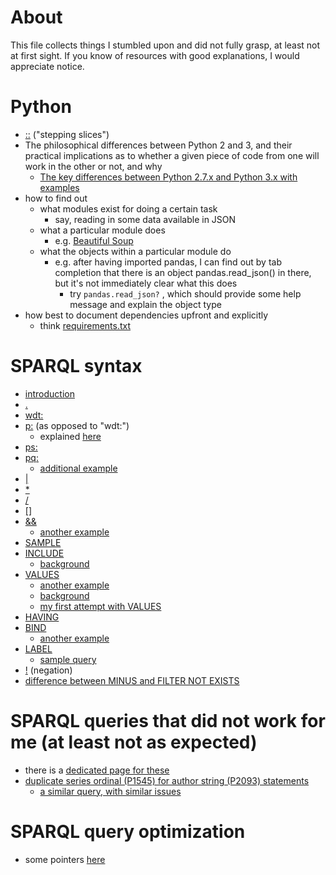 # About

This file collects things I stumbled upon and did not fully grasp, at least not at first sight. If you know of resources with good explanations, I would appreciate notice.

# Python

* [::](https://docs.python.org/release/2.3.5/whatsnew/section-slices.html) ("stepping slices")
* The philosophical differences between Python 2 and 3, and their practical implications as to whether a given piece of code from one will work in the other or not, and why
  - [The key differences between Python 2.7.x and Python 3.x with examples](http://sebastianraschka.com/Articles/2014_python_2_3_key_diff.html)
* how to find out
  - what modules exist for doing a certain task
    - say, reading in some data available in JSON
  - what a particular module does
    - e.g. [Beautiful Soup](https://pypi.python.org/pypi/beautifulsoup4)
  - what the objects within a particular module do
    - e.g. after having imported pandas, I can find out by tab completion that there is an object pandas.read_json() in there, but it's not immediately clear what this does 
      - try ```pandas.read_json?``` , which should provide some help message and explain the object type
* how best to document dependencies upfront and explicitly
  - think [requirements.txt](https://pip.pypa.io/en/stable/user_guide/#requirements-files)

# SPARQL syntax

* [introduction](http://rdf.myexperiment.org/howtosparql?)
* [.](https://data-gov.tw.rpi.edu/wiki/How_to_use_SPARQL#Query_syntax)
* [wdt:](http://stackoverflow.com/questions/42927634/wikidata-sparql-query-returns-wrong-results/42929378#42929378)
* [p:](https://query.wikidata.org/#select%20%3Fitem%20%3Fseriesordinal%20%3Fauthoritem%20where%20%7B%0A%20%20%3Fitem%20p%3AP2093%20%3Fauthorstring%20.%0A%20%20%3Fitem%20p%3AP50%20%3Fauthoritem%20.%0A%20%20%3Fauthoritem%20pq%3AP1545%20%3Fseriesordinal%20.%0A%20%20%3Fauthorstring%20pq%3AP1545%20%3Fseriesordinal%20.%0A%7D) (as opposed to "wdt:")
  - explained [here](https://www.mediawiki.org/wiki/Wikibase/Indexing/RDF_Dump_Format#Predicates)
* [ps:](https://www.wikidata.org/wiki/Wikidata:SPARQL_query_service/queries/examples#Number_of_handed_out_academy_awards_per_award_type)
* [pq:](https://www.wikidata.org/wiki/Wikidata:SPARQL_query_service/queries/examples#Number_of_handed_out_academy_awards_per_award_type)
  - [additional example](https://query.wikidata.org/#%23Taxon%20authors%20with%20Wikidata%20items%20and%20a%20Wikispecies%20sitelink%0ASELECT%20DISTINCT%20%3Fauthor%20%3Fitem%20%0AWHERE%0A%7B%0A%09%3Fitem%20%09schema%3Aabout%20%3Fauthor%20%3B%0A%09%09%09schema%3AisPartOf%20%3Chttps%3A%2F%2Fspecies.wikimedia.org%2F%3E%20.%0A%20%20%20%20%3Ftaxon%20%20pq%3AP405%20%3Fauthor%20.%0A%7D%0ALIMIT%20100)
* [|](https://query.wikidata.org/#SELECT%20%3Fcity%20%3FcityLabel%20%28MAX%28%3Finhabitants%29%20AS%20%3Finhabitants%29%20WHERE%20%7B%0A%20%3Fcity%20%28p%3AP31%2Fps%3AP31%29%2Fwdt%3AP279%2a%20wd%3AQ1637706.%0A%20MINUS%20%7B%20%3Finhabitant%20ps%3AP19%7Cps%3AP551%7Cps%3AP20%20%3Fcity.%20%7D%0A%20OPTIONAL%20%7B%20%3Fcity%20wdt%3AP1082%20%3Finhabitants.%20%7D%0A%20SERVICE%20wikibase%3Alabel%20%7B%20bd%3AserviceParam%20wikibase%3Alanguage%20%22en%22.%20%7D%0A%7D%0AGROUP%20BY%20%3Fcity%20%3FcityLabel)
* [\*](https://query.wikidata.org/#SELECT%20%3Fcity%20%3FcityLabel%20%28MAX%28%3Finhabitants%29%20AS%20%3Finhabitants%29%20WHERE%20%7B%0A%20%3Fcity%20%28p%3AP31%2Fps%3AP31%29%2Fwdt%3AP279%2a%20wd%3AQ1637706.%0A%20MINUS%20%7B%20%3Finhabitant%20ps%3AP19%7Cps%3AP551%7Cps%3AP20%20%3Fcity.%20%7D%0A%20OPTIONAL%20%7B%20%3Fcity%20wdt%3AP1082%20%3Finhabitants.%20%7D%0A%20SERVICE%20wikibase%3Alabel%20%7B%20bd%3AserviceParam%20wikibase%3Alanguage%20%22en%22.%20%7D%0A%7D%0AGROUP%20BY%20%3Fcity%20%3FcityLabel)
* [/](https://query.wikidata.org/#SELECT%20%3Fcity%20%3FcityLabel%20%28MAX%28%3Finhabitants%29%20AS%20%3Finhabitants%29%20WHERE%20%7B%0A%20%3Fcity%20%28p%3AP31%2Fps%3AP31%29%2Fwdt%3AP279%2a%20wd%3AQ1637706.%0A%20MINUS%20%7B%20%3Finhabitant%20ps%3AP19%7Cps%3AP551%7Cps%3AP20%20%3Fcity.%20%7D%0A%20OPTIONAL%20%7B%20%3Fcity%20wdt%3AP1082%20%3Finhabitants.%20%7D%0A%20SERVICE%20wikibase%3Alabel%20%7B%20bd%3AserviceParam%20wikibase%3Alanguage%20%22en%22.%20%7D%0A%7D%0AGROUP%20BY%20%3Fcity%20%3FcityLabel)
* [\[\]](https://query.wikidata.org/#SELECT%20%3Fcause%20%3FcauseLabel%20%28COUNT%28%3Fperson%29%20AS%20%3Fcount%29%0AWHERE%0A%7B%0A%20%20%3Fperson%20wdt%3AP31%20wd%3AQ5%3B%0A%20%20%20%20%20%20%20%20%20%20wdt%3AP509%20%3Fcause%3B%0A%20%20%20%20%20%20%20%20%20%20wdt%3AP53%20%5B%5D.%0A%20%20SERVICE%20wikibase%3Alabel%20%7B%20bd%3AserviceParam%20wikibase%3Alanguage%20%22en%22.%20%7D%0A%7D%0AGROUP%20BY%20%3Fcause%20%3FcauseLabel%0AHAVING%28%3Fcount%20%3E%201%29%0AORDER%20BY%20DESC%28%3Fcount%29)
* [&&](https://query.wikidata.org/#SELECT%20%3Fcountry%20%3FcountryLabel%20%3Fpopulation%0A%28GROUP_CONCAT%28DISTINCT%20%3FcountryBLabel%20%3B%20separator%20%3D%20%22%2C%20%22%29%20AS%20%3FsimilarPopulation%29%0AWHERE%20%7B%0A%20%20%3Fcountry%20wdt%3AP31%20wd%3AQ6256%20.%0A%20%20%3Fcountry%20wdt%3AP1082%20%3Fpopulation%20.%0A%20%20%3FcountryB%20wdt%3AP31%20wd%3AQ6256%20.%0A%20%20%3FcountryB%20wdt%3AP1082%20%3FpopulationB%20.%0A%20%20FILTER%20%28%3Fcountry%20%21%3D%20%3FcountryB%20%26%26%20%3FpopulationB%20%3E%3D%20%3Fpopulation%20%2a%200.95%20%26%26%20%3FpopulationB%20%3C%3D%20%3Fpopulation%20%2a%201.05%29%0A%20%20%3Fcountry%20rdfs%3Alabel%20%3FcountryLabel%20.%20FILTER%20%28LANG%28%3FcountryLabel%29%20%3D%20%22en%22%29%20.%0A%20%20%3FcountryB%20rdfs%3Alabel%20%3FcountryBLabel%20.%20FILTER%20%28LANG%28%3FcountryBLabel%29%20%3D%20%22en%22%29%20.%0A%7D%0AGROUP%20BY%20%3Fcountry%20%3FcountryLabel%20%3Fpopulation%0AORDER%20BY%20%3FcountryLabel)
  - [another example](https://query.wikidata.org/#%23defaultView%3AImageGrid%0A%23Gallery%20of%20authors%20of%20scientific%20articles%20that%20have%20been%20published%20on%20this%20day%20of%20the%20year%0ASELECT%20DISTINCT%20%3Farticle%20%3FarticleLabel%20%3Fauthor%20%3FauthorLabel%20%3Fimage%20%28YEAR%28%3Fdate%29%20as%20%3Fyear%29%20%0AWHERE%0A%7B%0A%20%20%20%20BIND%28MONTH%28NOW%28%29%29%20AS%20%3FnowMonth%29%0A%20%20%20%20BIND%28DAY%28NOW%28%29%29%20AS%20%3FnowDay%29%0A%0A%20%20%20%20%3Farticle%20wdt%3AP31%20wd%3AQ13442814%3B%0A%20%20%20%20%20%20%20%20%20%20%20%20wdt%3AP577%20%3Fdate%20.%0A%20%20%20%20FILTER%20%28MONTH%28%3Fdate%29%20%3D%20%3FnowMonth%20%26%26%20DAY%28%3Fdate%29%20%3D%20%3FnowDay%29.%0A%20%20%20%20%3Farticle%20wdt%3AP50%20%3Fauthor.%0A%20%20%20%20%3Fauthor%20wdt%3AP18%20%3Fimage%20.%0A%20%20%20%20SERVICE%20wikibase%3Alabel%20%7B%0A%20%20%20%20%20%20%20%20bd%3AserviceParam%20wikibase%3Alanguage%20%22en%22%20.%0A%20%20%20%20%7D%0A%7D%0AORDER%20BY%20ASC%28%3Fdate%29%0ALIMIT%201000)
* [SAMPLE](https://query.wikidata.org/#%23defaultView%3ATable%0ASELECT%20%3Fwork%20%3FworkLabel%20(min(%3Fdates)%20as%20%3Fdate)%20(sample(%3Fpages_)%20as%20%3Fpages)%20(sample(%3Fvenue_labels)%20as%20%3Fvenue)%20(group_concat(%3Fauthor_label%3B%20separator%3D%22%2C%20%22)%20as%20%3Fauthors)%20WHERE%20{%0A%20%20%3Fwork%20wdt%3AP50%20wd%3AQ20895785%20.%0A%20%20%3Fwork%20wdt%3AP50%20%3Fauthor%20.%0A%20%20%3Fauthor%20rdfs%3Alabel%20%3Fauthor_label%20.%20filter%20(lang(%3Fauthor_label)%20%3D%20%27en%27)%0A%20%20%0A%20%20optional%20{%20%3Fwork%20wdt%3AP577%20%3Fdates%20}%0A%20%20optional%20{%20%3Fwork%20wdt%3AP1104%20%3Fpages_%20}%0A%20%20optional%20{%20%3Fwork%20wdt%3AP1433%20%3Fvenues%20.%20%3Fvenues%20rdfs%3Alabel%20%3Fvenue_labels%20.%20filter%20(lang(%3Fvenue_labels)%20%3D%20%27en%27)%20}%0A%20%20SERVICE%20wikibase%3Alabel%20{%20bd%3AserviceParam%20wikibase%3Alanguage%20%22en,fr,de,ru,es,zh,jp%22.%20}%20%20%0A}%20group%20by%20%3Fwork%20%3FworkLabel%0Aorder%20by%20desc(%3Fdate))
* [INCLUDE](https://query.wikidata.org/#%23Scholarly%20articles%20with%20Wikimedia%20sitelinks%0ASELECT%20%3Fpublication%20%3FpublicationLabel%20%3Fsitelinks%20WITH%20%7B%0A%20%20SELECT%20%3Fpublication%20%28COUNT%28%3Fsitelink%29%20as%20%3Fsitelinks%29%20WHERE%0A%20%20%7B%0A%20%20%20%20%3Fpublication%20wdt%3AP31%20wd%3AQ13442814%20.%20%23scientific%20articles%0A%20%20%20%20%7B%3Fsitelink%20schema%3Aabout%20%3Fpublication%20.%20%7D%20%23sitelinks%0A%20%20%7D%0A%20%20GROUP%20BY%20%3Fpublication%0A%7D%20AS%20%25results%20WHERE%20%7B%0A%20%20INCLUDE%20%25results.%0A%20%20SERVICE%20wikibase%3Alabel%20%7B%20bd%3AserviceParam%20wikibase%3Alanguage%20%22en%22.%20%7D%0A%7D%0AORDER%20BY%20DESC%28%3Fsitelinks%29)
  - [background](https://wiki.blazegraph.com/wiki/index.php/NamedSubquery)
* [VALUES](https://query.wikidata.org/#%23Using%20VALUES%20for%20extracting%20scientific%20articles%20of%20specific%20authors%0A%23added%20before%202016-10%0A%0ASELECT%20%3Fentity%20%3Fdesc%20%3Fauthor%20WHERE%20%7B%0A%20%20VALUES%20%3Fwd_author%20%7Bwd%3AQ18016466%7D%20%23initialize%20%22%3Fwd_author%22%20with%20the%20Wikidata%20item%20%22Lydia%20Pintscher%22%20%20%0A%20%20%0A%20%20%3Fentity%20wdt%3AP31%20wd%3AQ13442814.%20%23filter%20by%20scientific%20articles%0A%20%20%3Fentity%20wdt%3AP50%20%3Fwd_author.%0A%20%20%0A%20%20%3Fwd_author%20rdfs%3Alabel%20%3Fauthor.%20%0A%20%20FILTER%28%28LANG%28%3Fauthor%29%29%20%3D%20%22en%22%29.%0A%20%20%0A%20%20%3Fentity%20rdfs%3Alabel%20%3Fdesc.%0A%20%20FILTER%28%28LANG%28%3Fdesc%29%29%20%3D%20%22en%22%29.%20%20%0A%7D)
  - [another example](https://query.wikidata.org/#%23defaultView%3ABubbleChart%0ASELECT%20DISTINCT%20%3Ftopic2%20%3Ftopic2Label%20%28COUNT%28DISTINCT%20%3Fwork2%29%20AS%20%3Fcount%29%20%23%3Fwork2%20%3Fwork2Label%20%23%3Fdate%20%0A%23%28GROUP_CONCAT%28DISTINCT%20%3Fauthor2Label%3B%20separator%3D%22%2C%20%22%29%20AS%20%3FauthorLabels%29%20%0A%23%28GROUP_CONCAT%28DISTINCT%20%3Ftopic2Label%3B%20separator%3D%22%2C%20%22%29%20AS%20%3FtopicLabels%29%20%0AWHERE%20%7B%0A%20%20%3Fwork%20wdt%3AP50%20wd%3AQ97270%20.%0A%20%20%3Fwork%20wdt%3AP50%20%3Fauthor1%20.%0A%20%20%3Fwork%20wdt%3AP50%20%3Fauthor2%20.%0A%20%20VALUES%20%3Fpublication_type%20%7B%20wd%3AQ13442814%20wd%3AQ571%20wd%3AQ26973022%7D%20%20%23%20journal%20and%20conference%20articles%2C%20books%2C%20not%20%28yet%3F%29%20software%0A%20%20%3Fwork2%20wdt%3AP31%20%3Fpublication_type%20%3B%0A%20%20%20%20%20%20%20%20%20wdt%3AP50%20%3Fauthor2%20%3B%0A%20%20%20%20%20%20%20%20%20wdt%3AP921%20%3Ftopic2%20.%0A%20%20MINUS%20%7B%20%3Fwork2%20wdt%3AP50%20wd%3AQ97270%20%7D%20.%0A%23%20%20OPTIONAL%20%7B%20%3Fwork2%20wdt%3AP921%20%3Ftopic2%20%7D%20.%0A%23%20%20%3Fauthor2%20rdfs%3Alabel%20%3Fauthor2Label%20.%20filter%20%28lang%28%3Fauthor2Label%29%20%3D%20%27en%27%29%0A%20%20%3Ftopic2%20rdfs%3Alabel%20%3Ftopic2Label%20.%20filter%20%28lang%28%3Ftopic2Label%29%20%3D%20%27en%27%29%0A%23%20%20%3Fwork2%20rdfs%3Alabel%20%3Fwork2Label%20.%20filter%20%28lang%28%3Fwork2Label%29%20%3D%20%27en%27%29%0A%7D%20GROUP%20BY%20%3Ftopic2%20%3Ftopic2Label%20%23%3Fwork2%20%3Fwork2Label%20%23%3Fdate%20%0AORDER%20BY%20DESC%20%28%3Fcount%29%0A%0A%23LIMIT%20200%0A)
  - [background](http://www.snee.com/bobdc.blog/2012/09/sparql-11s-new-values-keyword.html)
  - [my first attempt with VALUES](https://query.wikidata.org/#%23defaultView%3ATable%0A%23%20Publications%20citing%20papers%20from%20this%20page%0ASELECT%20%28min%28%3Fdates%29%20as%20%3Fdate%29%20%3Fwork%20%3FworkLabel%20WHERE%20%7B%0A%20%20VALUES%20%3Fwork1%20%7B%20wd%3AQ23307991%20wd%3AQ26822676%20wd%3AQ23332523%20wd%3AQ22035565%20wd%3AQ26277802%20wd%3AQ21132406%20wd%3AQ22066173%20wd%3AQ21679410%20wd%3AQ22341530%20wd%3AQ22032428%20wd%3AQ22067772%20wd%3AQ22122725%20wd%3AQ21092914%20wd%3AQ22001260%20wd%3AQ22065599%20wd%3AQ21195705%20wd%3AQ22273580%20wd%3AQ22067773%20wd%3AQ22001267%20wd%3AQ21032538%20wd%3AQ22000595%20wd%3AQ22273607%20wd%3AQ22121128%20wd%3AQ22021994%20wd%3AQ21092697%20wd%3AQ22273350%20wd%3AQ21146985%20wd%3AQ22063714%20wd%3AQ21090616%20wd%3AQ22251122%20wd%3AQ21092851%20wd%3AQ21265005%20wd%3AQ22036335%20wd%3AQ22001269%20wd%3AQ22034326%20wd%3AQ22305377%20wd%3AQ22341543%20wd%3AQ22341542%20wd%3AQ22341585%20wd%3AQ22341634%20wd%3AQ22665458%20wd%3AQ22667742%20wd%3AQ22667752%20wd%3AQ22680677%20wd%3AQ22695824%20wd%3AQ22695944%20wd%3AQ22696098%20wd%3AQ1192316%20wd%3AQ22810715%20wd%3AQ22813687%20wd%3AQ22923972%20wd%3AQ22939974%20wd%3AQ22939969%20wd%3AQ22939970%20wd%3AQ22952272%20wd%3AQ22978859%20wd%3AQ22979221%20wd%3AQ22979317%20wd%3AQ22979324%20wd%3AQ22997956%20wd%3AQ22998480%20wd%3AQ22914690%20wd%3AQ23008981%20wd%3AQ23009110%20wd%3AQ23011530%20wd%3AQ23021109%20wd%3AQ23042247%20wd%3AQ23042260%20wd%3AQ23048188%20wd%3AQ23052128%20wd%3AQ21558505%20wd%3AQ23054968%20wd%3AQ23058134%20wd%3AQ23302003%20wd%3AQ23308142%20wd%3AQ23308157%20wd%3AQ23308159%20wd%3AQ23308174%20wd%3AQ23308192%20wd%3AQ23308194%20wd%3AQ23308196%20wd%3AQ23328810%20wd%3AQ23329370%20wd%3AQ23329499%20wd%3AQ23331292%20wd%3AQ23331230%20wd%3AQ23671823%20wd%3AQ23747506%20wd%3AQ23747515%20wd%3AQ23747500%20wd%3AQ23757022%20wd%3AQ23763787%20wd%3AQ24035234%20wd%3AQ24028460%20wd%3AQ24048898%20wd%3AQ24048799%20wd%3AQ24048935%20wd%3AQ24040334%20wd%3AQ24048946%20wd%3AQ24048988%20wd%3AQ24049114%20wd%3AQ24049252%20wd%3AQ24049922%20wd%3AQ24049929%20wd%3AQ24050018%20wd%3AQ24050082%20wd%3AQ24050084%20wd%3AQ24052504%20wd%3AQ24054594%20wd%3AQ24083038%20wd%3AQ24083039%20wd%3AQ24090615%20wd%3AQ24091290%20wd%3AQ21534937%20wd%3AQ24205728%20wd%3AQ23327424%20wd%3AQ1362699%20wd%3AQ7310435%20wd%3AQ24264066%20wd%3AQ24271128%20wd%3AQ24273087%20wd%3AQ24255006%20wd%3AQ24273293%20wd%3AQ24273359%20wd%3AQ24273366%20wd%3AQ24276690%20wd%3AQ24276671%20wd%3AQ24276928%20wd%3AQ24261087%20wd%3AQ24279166%20wd%3AQ24282611%20wd%3AQ24282586%20wd%3AQ24282583%20wd%3AQ24282589%20wd%3AQ24282580%20wd%3AQ24282579%20wd%3AQ22250901%20wd%3AQ21709334%20wd%3AQ22066340%20wd%3AQ24290620%20wd%3AQ24261410%20wd%3AQ1138394%20wd%3AQ24456433%20wd%3AQ24492476%20wd%3AQ24492861%20wd%3AQ24494900%20wd%3AQ24514431%20wd%3AQ24515682%20wd%3AQ24521666%20%7D%0A%20%20%3Fwork%20wdt%3AP2860%20%3Fwork1%20.%0A%20%20optional%20%7B%20%3Fwork%20wdt%3AP577%20%3Fdates%20.%20%7D%0A%20%20SERVICE%20wikibase%3Alabel%20%7B%0A%20%20%20%20bd%3AserviceParam%20wikibase%3Alanguage%20%22en%2Cfr%2Cde%2Cru%2Ces%2Czh%2Cjp%22.%0A%20%20%7D%0A%7D%0Agroup%20by%20%3Fwork%20%3FworkLabel%0Aorder%20by%20desc%28%3Fdate%29%0ALIMIT%201000)
* [HAVING](http://stackoverflow.com/questions/36553600/sparql-limit-the-result-for-each-value-of-a-varible)
* [BIND](https://query.wikidata.org/#SELECT%20%3FstationA%20%3FstationALabel%20%3FstationB%20%3FstationBLabel%20%3Fslope%20%3FaltA%20%3FaltB%20%3FcoordA%20%3FcoordB%20%3Fdiff%20%3Fdist%0AWHERE%0A%7B%0A%09%3FstationA%20wdt%3AP197%20%3FstationB%20.%0A%09%3FstationA%20wdt%3AP2044%20%3FaltA%20%3B%20wdt%3AP625%20%3FcoordA%20.%0A%09%3FstationB%20wdt%3AP2044%20%3FaltB%20%3B%20wdt%3AP625%20%3FcoordB%20.%0A%09BIND%28%20geof%3Adistance%28%20%3FcoordA%20%2C%20%3FcoordB%29%20as%20%3Fdist%20%29%20.%0A%09BIND%28%20%28%3FaltA%20-%20%3FaltB%29%20as%20%3Fdiff%20%29%0A%09BIND%28%20%28%3Fdiff%20%2F%20%3Fdist%29%20as%20%3Fslope%20%29%0A%09SERVICE%20wikibase%3Alabel%20%7B%20bd%3AserviceParam%20wikibase%3Alanguage%20%22fr%2Cen%22%20%7D%0A%7D%20order%20by%20desc%28%3Fslope%29)
  - [another example](https://query.wikidata.org/#SELECT%20%3Fitem%20%3FitemLabel%20%3Fid%20%3Furl%20WHERE%20%7B%20%0A%20%20wd%3AP3827%20wdt%3AP1630%20%3Fformatterurl%20.%0A%20%20%3Fitem%20wdt%3AP3827%20%3Fid%20%0A%20%20BIND%28IRI%28REPLACE%28%3Fid%2C%20%27%5E%28.%2B%29%24%27%2C%20%3Fformatterurl%29%29%20AS%20%3Furl%29%0A%20%20SERVICE%20wikibase%3Alabel%20%7B%20bd%3AserviceParam%20wikibase%3Alanguage%20%22en%22%20.%20%7D%0A%20%20%7D%0A%20%20%20%20%20%20%20%20)
* [LABEL](https://lists.wikimedia.org/pipermail/wikidata/2017-April/010508.html)  
  - [sample query](https://query.wikidata.org/#SELECT%20%20%3F_Geburtsdatum%20%20WHERE%20%7B%0A%20%20%3Fs%20%3Flabel%20%22Brian%20O%27Nolan%22%40en.%0A%20%20OPTIONAL%20%7B%20%3Fs%20wdt%3AP569%20%3F_Geburtsdatum.%20%7D%0A%7D)
* [!](https://twitter.com/WikidataFacts/status/866083538206150660) (negation)
* [difference between MINUS and FILTER NOT EXISTS](https://twitter.com/WikidataFacts/status/866081916600152064)
  
# SPARQL queries that did not work for me (at least not as expected)

* there is a [dedicated page for these](https://www.wikidata.org/wiki/Wikidata:SPARQL_query_service/suggestions)
* [duplicate series ordinal (P1545) for author string (P2093) statements](https://query.wikidata.org/#select%20%3Fitem%20%3Fseriesordinal%20where%20%7B%0A%20%20%3Fitem%20p%3AP50%20%3Fauthorstring%20%3B%0A%20%20%20%20%20%20%20%20p%3AP50%20%3Fauthorstring2%20.%0A%20%20%3Fauthorstring%20pq%3AP1545%20%3Fseriesordinal%20.%0A%20%20%3Fauthorstring2%20pq%3AP1545%20%3Fseriesordinal%20.%0A%7D)
  - [a similar query, with similar issues](https://query.wikidata.org/#select%20%3Fitem%20%3Fseriesordinal%20%3Fauthoritem%20where%20%7B%0A%20%20%3Fitem%20p%3AP2093%20%3Fauthorstring%20.%0A%20%20%3Fitem%20p%3AP50%20%3Fauthoritem%20.%0A%20%20%3Fauthoritem%20pq%3AP1545%20%3Fseriesordinal%20.%0A%20%20%3Fauthorstring%20pq%3AP1545%20%3Fseriesordinal%20.%0A%7D)

# SPARQL query optimization

* some pointers [here](https://www.wikidata.org/wiki/Wikidata:SPARQL_query_service/query_optimization)
